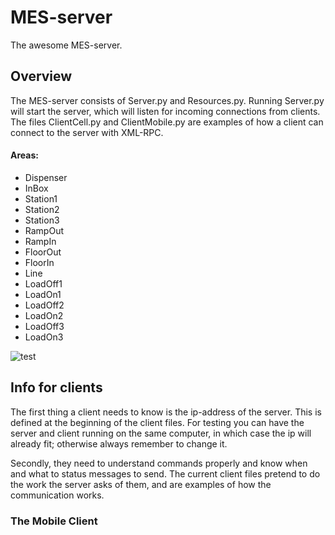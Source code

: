 MES-server
==========

The awesome MES-server.

## Overview

The MES-server consists of Server.py and Resources.py. Running Server.py will start the server, which will listen for incoming connections from clients. The files ClientCell.py and ClientMobile.py are examples of how a client can connect to the server with XML-RPC.

#### Areas:
* Dispenser
* InBox
* Station1
* Station2
* Station3
* RampOut
* RampIn
* FloorOut
* FloorIn
* Line
* LoadOff1
* LoadOn1
* LoadOff2
* LoadOn2
* LoadOff3
* LoadOn3

![test](http://i.imgur.com/x0nrDWh.png?1 "Floor plan")

## Info for clients

The first thing a client needs to know is the ip-address of the server. This is defined at the beginning of the client files. For testing you can have the server and client running on the same computer, in which case the ip will already fit; otherwise always remember to change it.

Secondly, they need to understand commands properly and know when and what to status messages to send. The current client files pretend to do the work the server asks of them, and are examples of how the communication works.

### The Mobile Client

